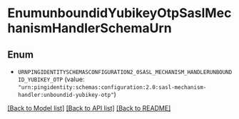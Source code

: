 # EnumunboundidYubikeyOtpSaslMechanismHandlerSchemaUrn

## Enum


* `URNPINGIDENTITYSCHEMASCONFIGURATION2_0SASL_MECHANISM_HANDLERUNBOUNDID_YUBIKEY_OTP` (value: `"urn:pingidentity:schemas:configuration:2.0:sasl-mechanism-handler:unboundid-yubikey-otp"`)


[[Back to Model list]](../README.md#documentation-for-models) [[Back to API list]](../README.md#documentation-for-api-endpoints) [[Back to README]](../README.md)


